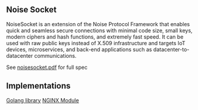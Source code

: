Noise Socket
---------
NoiseSocket is an extension of the Noise Protocol Framework that enables quick and seamless secure connections with minimal code size, small keys, modern ciphers and hash functions, and extremely fast speed. It can be used with raw public keys instead of X.509 infrastructure and targets IoT devices, microservices, and back-end applications such as datacenter-to-datacenter communications.

See  [noisesocket.pdf](output/noisesocket.pdf) for full spec

Implementations
--------------

[Golang library](https://github.com/go-noisesocket/noisesocket/)
[NGINX Module](https://github.com/VirgilSecurity/virgil-nginx-noise-socket)
